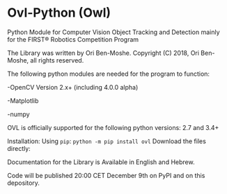 # Ovl-Python (Owl)
Python Module for Computer Vision Object Tracking and Detection mainly for the FIRST® Robotics Competition Program

The Library was written by Ori Ben-Moshe.
Copyright (C) 2018, Ori Ben-Moshe, all rights reserved.

The following python modules are needed for the program to function:

  -OpenCV Version 2.x+ (including 4.0.0 alpha)
  
  -Matplotlib
  
  -numpy

OVL is officially supported for the following python versions: 2.7 and 3.4+

Installation:
Using `pip`:
`python -m pip install ovl`
Download the files directly:

Documentation for the Library is Available in English and Hebrew.

Code will be published 20:00 CET December 9th on PyPI and on this depository.

